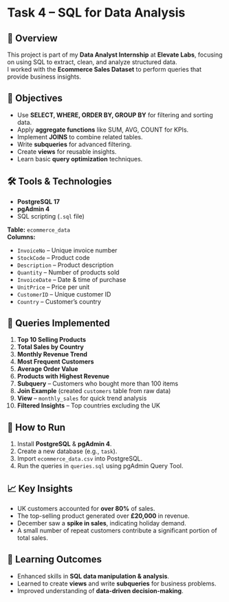 # Task 4 – SQL for Data Analysis

## 📌 Overview
This project is part of my **Data Analyst Internship** at **Elevate Labs**, focusing on using SQL to extract, clean, and analyze structured data.  
I worked with the **Ecommerce Sales Dataset** to perform queries that provide business insights.

## 🎯 Objectives
- Use **SELECT, WHERE, ORDER BY, GROUP BY** for filtering and sorting data.
- Apply **aggregate functions** like SUM, AVG, COUNT for KPIs.
- Implement **JOINS** to combine related tables.
- Write **subqueries** for advanced filtering.
- Create **views** for reusable insights.
- Learn basic **query optimization** techniques.

## 🛠 Tools & Technologies
- **PostgreSQL 17**
- **pgAdmin 4**
- SQL scripting (`.sql` file)
 
**Table:** `ecommerce_data`  
**Columns:**
- `InvoiceNo` – Unique invoice number
- `StockCode` – Product code
- `Description` – Product description
- `Quantity` – Number of products sold
- `InvoiceDate` – Date & time of purchase
- `UnitPrice` – Price per unit
- `CustomerID` – Unique customer ID
- `Country` – Customer’s country

## 📜 Queries Implemented
1. **Top 10 Selling Products**
2. **Total Sales by Country**
3. **Monthly Revenue Trend**
4. **Most Frequent Customers**
5. **Average Order Value**
6. **Products with Highest Revenue**
7. **Subquery** – Customers who bought more than 100 items
8. **Join Example** (created `customers` table from raw data)
9. **View** – `monthly_sales` for quick trend analysis
10. **Filtered Insights** – Top countries excluding the UK


## 🚀 How to Run
1. Install **PostgreSQL** & **pgAdmin 4**.
2. Create a new database (e.g., `task`).
3. Import `ecommerce_data.csv` into PostgreSQL.
4. Run the queries in `queries.sql` using pgAdmin Query Tool.

## 📈 Key Insights
- UK customers accounted for **over 80%** of sales.
- The top-selling product generated over **£20,000** in revenue.
- December saw a **spike in sales**, indicating holiday demand.
- A small number of repeat customers contribute a significant portion of total sales.

## 📌 Learning Outcomes
- Enhanced skills in **SQL data manipulation & analysis**.
- Learned to create **views** and write **subqueries** for business problems.
- Improved understanding of **data-driven decision-making**.


